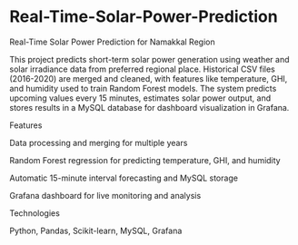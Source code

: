 # Real-Time-Solar-Power-Prediction

Real-Time Solar Power Prediction for Namakkal Region

This project predicts short-term solar power generation using weather and solar irradiance data from preferred regional place. Historical CSV files (2016-2020) are merged and cleaned, with features like temperature, GHI, and humidity used to train Random Forest models. The system predicts upcoming values every 15 minutes, estimates solar power output, and stores results in a MySQL database for dashboard visualization in Grafana.

Features

Data processing and merging for multiple years

Random Forest regression for predicting temperature, GHI, and humidity

Automatic 15-minute interval forecasting and MySQL storage

Grafana dashboard for live monitoring and analysis

Technologies

Python, Pandas, Scikit-learn, MySQL, Grafana
